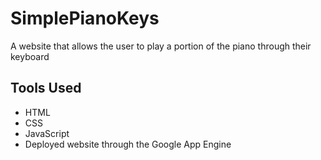 # SimplePianoKeys

A website that allows the user to play a portion of the piano through their keyboard

## Tools Used
- HTML
- CSS
- JavaScript
- Deployed website through the Google App Engine
